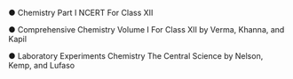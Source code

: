 ●	Chemistry Part I NCERT For Class XII

●	Comprehensive Chemistry Volume I For Class XII by Verma, Khanna, and Kapil

●	 Laboratory Experiments Chemistry The Central Science by Nelson, Kemp, and Lufaso

